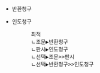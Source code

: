 - 반환청구
- 인도청구

    <pre>
        최적
        ㄴ조문▶반환청구
        ㄴ판시▶인도청구
        ㄴ선택▶조문>>판시
        ㄴ선택▶반환청구>>인도청구
    </pre>
